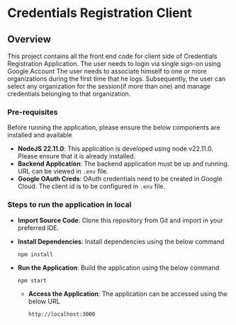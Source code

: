 # Credentials Registration Client

## Overview

This project contains all the front end code for client side of Credentials Registration Application.
The user needs to login via single sign-on using Google Account
The user needs to associate himself to one or more organizations during the first time that he logs.
Subsequently, the user can select any organization for the session(if more than one) and manage credentials belonging to that organization.

### Pre-requisites

Before running the application, please ensure the below components are installed and available

- **NodeJS 22.11.0**: This application is developed using node v22.11.0. Please ensure that it is already installed.
- **Backend Application**: The backend application must be up and running. URL can be viewed in `.env` file.
- **Google OAuth Creds**: OAuth credentials need to be created in Google Cloud. The client id is to be configured in `.env` file.

### Steps to run the application in local

- **Import Source Code**: Clone this repository from Git and import in your preferred IDE.
- **Install Dependencies**: Install dependencies using the below command
  ```shell
  npm install
  ```
- **Run the Application**: Build the application using the below command

  ```shell
  npm start
  ```

  - **Access the Application**: The application can be accessed using the below URL
    ```shell
    http://localhost:3000
    ```
